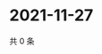 # 2021-11-27

共 0 条

<!-- BEGIN WEIBO -->
<!-- 最后更新时间 Sat Nov 27 2021 15:08:43 GMT+0800 (China Standard Time) -->

<!-- END WEIBO -->
